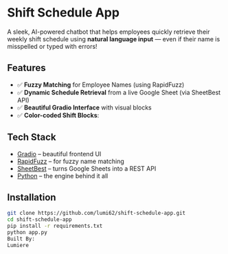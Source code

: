 # Shift Schedule App

A sleek, AI-powered chatbot that helps employees quickly retrieve their weekly shift schedule using **natural language input** — even if their name is misspelled or typed with errors!

## Features

- ✅ **Fuzzy Matching** for Employee Names (using RapidFuzz)
- ✅ **Dynamic Schedule Retrieval** from a live Google Sheet (via SheetBest API)
- ✅ **Beautiful Gradio Interface** with visual blocks
- ✅ **Color-coded Shift Blocks**:

## Tech Stack

- [Gradio](https://www.gradio.app/) – beautiful frontend UI
- [RapidFuzz](https://github.com/maxbachmann/RapidFuzz) – for fuzzy name matching
- [SheetBest](https://sheet.best/) – turns Google Sheets into a REST API
- [Python](https://www.python.org/) – the engine behind it all

## Installation

```bash
git clone https://github.com/lumi62/shift-schedule-app.git
cd shift-schedule-app
pip install -r requirements.txt
python app.py
Built By:
Lumiere
